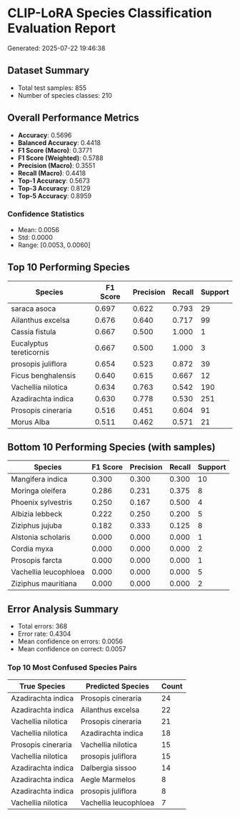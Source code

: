 # CLIP-LoRA Species Classification Evaluation Report

Generated: 2025-07-22 19:46:38

## Dataset Summary
- Total test samples: 855
- Number of species classes: 210

## Overall Performance Metrics
- **Accuracy**: 0.5696
- **Balanced Accuracy**: 0.4418
- **F1 Score (Macro)**: 0.3771
- **F1 Score (Weighted)**: 0.5788
- **Precision (Macro)**: 0.3551
- **Recall (Macro)**: 0.4418
- **Top-1 Accuracy**: 0.5673
- **Top-3 Accuracy**: 0.8129
- **Top-5 Accuracy**: 0.8959

### Confidence Statistics
- Mean: 0.0056
- Std: 0.0000
- Range: [0.0053, 0.0060]

## Top 10 Performing Species

| Species | F1 Score | Precision | Recall | Support |
|---------|----------|-----------|---------|---------|
| saraca asoca | 0.697 | 0.622 | 0.793 | 29 |
| Ailanthus excelsa | 0.676 | 0.640 | 0.717 | 99 |
| Cassia fistula | 0.667 | 0.500 | 1.000 | 1 |
| Eucalyptus tereticornis | 0.667 | 0.500 | 1.000 | 3 |
| prosopis juliflora | 0.654 | 0.523 | 0.872 | 39 |
| Ficus benghalensis | 0.640 | 0.615 | 0.667 | 12 |
| Vachellia nilotica | 0.634 | 0.763 | 0.542 | 190 |
| Azadirachta indica | 0.630 | 0.778 | 0.530 | 251 |
| Prosopis cineraria | 0.516 | 0.451 | 0.604 | 91 |
| Morus Alba | 0.511 | 0.462 | 0.571 | 21 |

## Bottom 10 Performing Species (with samples)

| Species | F1 Score | Precision | Recall | Support |
|---------|----------|-----------|---------|---------|
| Mangifera indica | 0.300 | 0.300 | 0.300 | 10 |
| Moringa oleifera | 0.286 | 0.231 | 0.375 | 8 |
| Phoenix sylvestris | 0.250 | 0.167 | 0.500 | 4 |
| Albizia lebbeck | 0.222 | 0.250 | 0.200 | 5 |
| Ziziphus jujuba | 0.182 | 0.333 | 0.125 | 8 |
| Alstonia scholaris | 0.000 | 0.000 | 0.000 | 1 |
| Cordia myxa | 0.000 | 0.000 | 0.000 | 2 |
| Prosopis farcta | 0.000 | 0.000 | 0.000 | 1 |
| Vachellia leucophloea | 0.000 | 0.000 | 0.000 | 5 |
| Ziziphus mauritiana | 0.000 | 0.000 | 0.000 | 2 |

## Error Analysis Summary
- Total errors: 368
- Error rate: 0.4304
- Mean confidence on errors: 0.0056
- Mean confidence on correct: 0.0057

### Top 10 Most Confused Species Pairs

| True Species | Predicted Species | Count |
|--------------|-------------------|-------|
| Azadirachta indica | Prosopis cineraria | 24 |
| Azadirachta indica | Ailanthus excelsa | 22 |
| Vachellia nilotica | Prosopis cineraria | 21 |
| Vachellia nilotica | Azadirachta indica | 18 |
| Prosopis cineraria | Vachellia nilotica | 15 |
| Vachellia nilotica | prosopis juliflora | 15 |
| Azadirachta indica | Dalbergia sissoo | 14 |
| Azadirachta indica | Aegle Marmelos | 8 |
| Azadirachta indica | prosopis juliflora | 8 |
| Vachellia nilotica | Vachellia leucophloea | 7 |